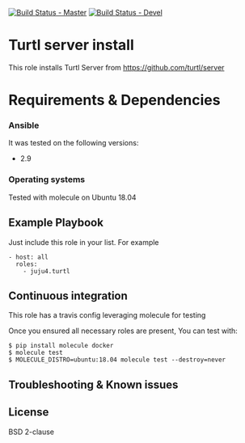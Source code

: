 [![Build Status - Master](https://travis-ci.com/juju4/ansible-turtl.svg?branch=master)](https://travis-ci.com/juju4/ansible-turtl)
[![Build Status - Devel](https://travis-ci.com/juju4/ansible-turtl.svg?branch=devel)](https://travis-ci.com/juju4/ansible-turtl/branches)

# Turtl server install

This role installs Turtl Server from https://github.com/turtl/server

# Requirements & Dependencies

### Ansible
It was tested on the following versions:
 * 2.9

### Operating systems

Tested with molecule on Ubuntu 18.04

## Example Playbook

Just include this role in your list.
For example

```
- host: all
  roles:
    - juju4.turtl
```

## Continuous integration

This role has a travis config leveraging molecule for testing

Once you ensured all necessary roles are present, You can test with:
```
$ pip install molecule docker
$ molecule test
$ MOLECULE_DISTRO=ubuntu:18.04 molecule test --destroy=never
```

## Troubleshooting & Known issues

## License

BSD 2-clause
